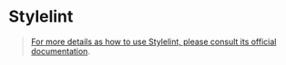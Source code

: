 # Stylelint
> [For more details as how to use Stylelint, please consult its official documentation](https://stylelint.io/).
